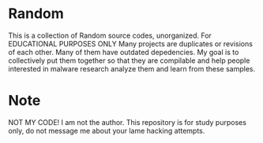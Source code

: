 # Random

This is a collection of Random source codes, unorganized. For EDUCATIONAL PURPOSES ONLY  Many projects are duplicates or revisions of each other. Many of them have outdated depedencies. My goal is to collectively put them together so that they are compilable and help people interested in malware research analyze them and learn from these samples.
# Note
NOT MY CODE! I am not the author. This repository is for study purposes only, do not message me about your lame hacking attempts.

